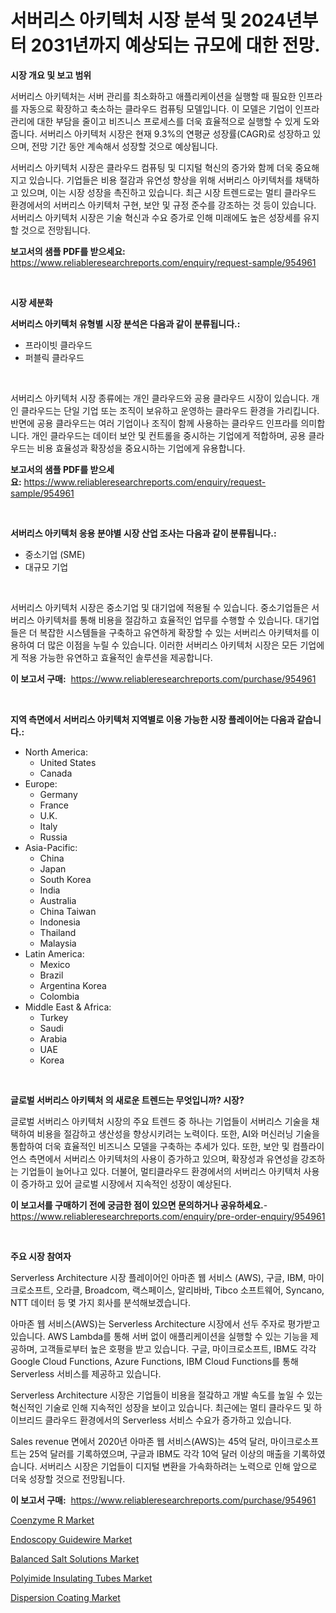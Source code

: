 <p><h1>서버리스 아키텍처 시장 분석 및 2024년부터 2031년까지 예상되는 규모에 대한 전망.</h1></p><p><strong>시장 개요 및 보고 범위</strong></p>
<p><p>서버리스 아키텍처는 서버 관리를 최소화하고 애플리케이션을 실행할 때 필요한 인프라를 자동으로 확장하고 축소하는 클라우드 컴퓨팅 모델입니다. 이 모델은 기업이 인프라 관리에 대한 부담을 줄이고 비즈니스 프로세스를 더욱 효율적으로 실행할 수 있게 도와줍니다. 서버리스 아키텍처 시장은 현재 9.3%의 연평균 성장률(CAGR)로 성장하고 있으며, 전망 기간 동안 계속해서 성장할 것으로 예상됩니다. </p><p>서버리스 아키텍처 시장은 클라우드 컴퓨팅 및 디지털 혁신의 증가와 함께 더욱 중요해지고 있습니다. 기업들은 비용 절감과 유연성 향상을 위해 서버리스 아키텍처를 채택하고 있으며, 이는 시장 성장을 촉진하고 있습니다. 최근 시장 트렌드로는 멀티 클라우드 환경에서의 서버리스 아키텍처 구현, 보안 및 규정 준수를 강조하는 것 등이 있습니다. 서버리스 아키텍처 시장은 기술 혁신과 수요 증가로 인해 미래에도 높은 성장세를 유지할 것으로 전망됩니다.</p></p>
<p><strong>보고서의 샘플 PDF를 받으세요:</strong> <a href="https://www.reliableresearchreports.com/enquiry/request-sample/954961">https://www.reliableresearchreports.com/enquiry/request-sample/954961</a></p>
<p>&nbsp;</p>
<p><strong>시장 세분화</strong></p>
<p><strong>서버리스 아키텍처 유형별 시장 분석은 다음과 같이 분류됩니다.:</strong></p>
<p><ul><li>프라이빗 클라우드</li><li>퍼블릭 클라우드</li></ul></p>
<p>&nbsp;</p>
<p><p>서버리스 아키텍처 시장 종류에는 개인 클라우드와 공용 클라우드 시장이 있습니다. 개인 클라우드는 단일 기업 또는 조직이 보유하고 운영하는 클라우드 환경을 가리킵니다. 반면에 공용 클라우드는 여러 기업이나 조직이 함께 사용하는 클라우드 인프라를 의미합니다. 개인 클라우드는 데이터 보안 및 컨트롤을 중시하는 기업에게 적합하며, 공용 클라우드는 비용 효율성과 확장성을 중요시하는 기업에게 유용합니다.</p></p>
<p><strong>보고서의 샘플 PDF를 받으세요:</strong>&nbsp;<a href="https://www.reliableresearchreports.com/enquiry/request-sample/954961">https://www.reliableresearchreports.com/enquiry/request-sample/954961</a></p>
<p>&nbsp;</p>
<p><strong> 서버리스 아키텍처 응용 분야별 시장 산업 조사는 다음과 같이 분류됩니다.:</strong></p>
<p><ul><li>중소기업 (SME)</li><li>대규모 기업</li></ul></p>
<p>&nbsp;</p>
<p><p>서버리스 아키텍처 시장은 중소기업 및 대기업에 적용될 수 있습니다. 중소기업들은 서버리스 아키텍처를 통해 비용을 절감하고 효율적인 업무를 수행할 수 있습니다. 대기업들은 더 복잡한 시스템들을 구축하고 유연하게 확장할 수 있는 서버리스 아키텍처를 이용하여 더 많은 이점을 누릴 수 있습니다. 이러한 서버리스 아키텍처 시장은 모든 기업에게 적용 가능한 유연하고 효율적인 솔루션을 제공합니다.</p></p>
<p><strong>이 보고서 구매:</strong>&nbsp; <a href="https://www.reliableresearchreports.com/purchase/954961">https://www.reliableresearchreports.com/purchase/954961</a></p>
<p>&nbsp;</p>
<p><strong>지역 측면에서 서버리스 아키텍처 지역별로 이용 가능한 시장 플레이어는 다음과 같습니다.:</strong></p>
<p><ul>
    <li>
        North America:
        <ul>
            <li>United States</li>
            <li>Canada</li>
        </ul>
    </li>
    <li>
        Europe:
        <ul>
            <li>Germany</li>
            <li>France</li>
            <li>U.K.</li>
            <li>Italy</li>
            <li>Russia</li>
        </ul>
    </li>
    <li>
        Asia-Pacific:
        <ul>
            <li>China</li>
            <li>Japan</li>
            <li>South Korea</li>
            <li>India</li>
            <li>Australia</li>
            <li>China Taiwan</li>
            <li>Indonesia</li>
            <li>Thailand</li>
            <li>Malaysia</li>
        </ul>
    </li>
    <li>
        Latin America:
        <ul>
            <li>Mexico</li>
            <li>Brazil</li>
            <li>Argentina Korea</li>
            <li>Colombia</li>
        </ul>
    </li>
    <li>
        Middle East & Africa:
        <ul>
            <li>Turkey</li>
            <li>Saudi</li>
            <li>Arabia</li>
            <li>UAE</li>
            <li>Korea</li>
        </ul>
    </li>
    </ul></p>
<p>&nbsp;</p>
<p><strong>글로벌 서버리스 아키텍처 의 새로운 트렌드는 무엇입니까? 시장?</strong></p>
<p><p>글로벌 서버리스 아키텍처 시장의 주요 트렌드 중 하나는 기업들이 서버리스 기술을 채택하여 비용을 절감하고 생산성을 향상시키려는 노력이다. 또한, AI와 머신러닝 기술을 통합하여 더욱 효율적인 비즈니스 모델을 구축하는 추세가 있다. 또한, 보안 및 컴플라이언스 측면에서 서버리스 아키텍처의 사용이 증가하고 있으며, 확장성과 유연성을 강조하는 기업들이 늘어나고 있다. 더불어, 멀티클라우드 환경에서의 서버리스 아키텍처 사용이 증가하고 있어 글로벌 시장에서 지속적인 성장이 예상된다.</p></p>
<p><strong>이 보고서를 구매하기 전에 궁금한 점이 있으면 문의하거나 공유하세요.</strong>- <a href="https://www.reliableresearchreports.com/enquiry/pre-order-enquiry/954961">https://www.reliableresearchreports.com/enquiry/pre-order-enquiry/954961</a></p>
<p>&nbsp;</p>
<p><strong>주요 시장 참여자</strong></p>
<p><p>Serverless Architecture 시장 플레이어인 아마존 웹 서비스 (AWS), 구글, IBM, 마이크로소프트, 오라클, Broadcom, 랙스페이스, 알리바바, Tibco 소프트웨어, Syncano, NTT 데이터 등 몇 가지 회사를 분석해보겠습니다.</p><p>아마존 웹 서비스(AWS)는 Serverless Architecture 시장에서 선두 주자로 평가받고 있습니다. AWS Lambda를 통해 서버 없이 애플리케이션을 실행할 수 있는 기능을 제공하며, 고객들로부터 높은 호평을 받고 있습니다. 구글, 마이크로소프트, IBM도 각각 Google Cloud Functions, Azure Functions, IBM Cloud Functions를 통해 Serverless 서비스를 제공하고 있습니다.</p><p>Serverless Architecture 시장은 기업들이 비용을 절갘하고 개발 속도를 높일 수 있는 혁신적인 기술로 인해 지속적인 성장을 보이고 있습니다. 최근에는 멀티 클라우드 및 하이브리드 클라우드 환경에서의 Serverless 서비스 수요가 증가하고 있습니다.</p><p>Sales revenue 면에서 2020년 아마존 웹 서비스(AWS)는 45억 달러, 마이크로소프트는 25억 달러를 기록하였으며, 구글과 IBM도 각각 10억 달러 이상의 매출을 기록하였습니다. 서버리스 시장은 기업들이 디지털 변환을 가속화하려는 노력으로 인해 앞으로 더욱 성장할 것으로 전망됩니다.</p></p>
<p><strong>이 보고서 구매:</strong>&nbsp;&nbsp;<a href="https://www.reliableresearchreports.com/purchase/954961">https://www.reliableresearchreports.com/purchase/954961</a></p>
<p><p><a href="https://github.com/globismark/Market-Research-Report-List-2/blob/main/coenzyme-r-market.md">Coenzyme R Market</a></p><p><a href="https://skillful-vermicelli-b89.notion.site/Endoscopy-Guidewire-Market-Research-Report-Unlocks-Analysis-on-the-Market-Financial-Status-Market-S-b11194f0b381442394bd9b84cf7bc929">Endoscopy Guidewire Market</a></p><p><a href="https://view.publitas.com/reportprime-1/balanced-salt-solutions-market-centers-on-aspects-such-as-market-growth-market-share-market-opportunity-and-projected-forecasts-spanning-from-2024-to-2031/">Balanced Salt Solutions Market</a></p><p><a href="https://simplistic-meeting-7ee.notion.site/Polyimide-Insulating-Tubes-Market-Research-Report-Unlocks-Analysis-on-the-Market-Financial-Status-M-b065ff961df64d878b8f953a39b4256c">Polyimide Insulating Tubes Market</a></p><p><a href="https://github.com/bobicer/Market-Research-Report-List-2/blob/main/dispersion-coating-market.md">Dispersion Coating Market</a></p></p>
